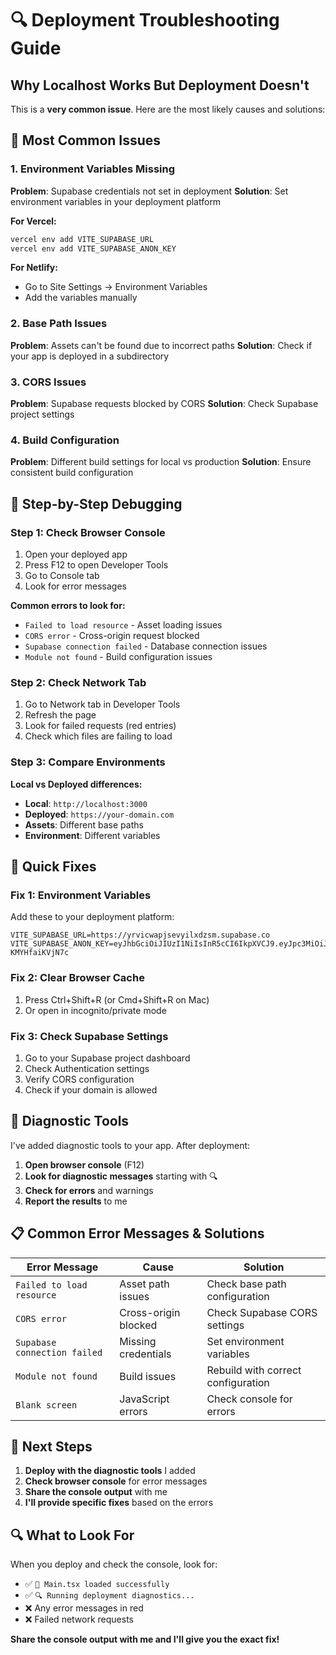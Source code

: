 # 🔍 Deployment Troubleshooting Guide

## Why Localhost Works But Deployment Doesn't

This is a **very common issue**. Here are the most likely causes and solutions:

## 🎯 **Most Common Issues**

### 1. **Environment Variables Missing**
**Problem**: Supabase credentials not set in deployment
**Solution**: Set environment variables in your deployment platform

**For Vercel:**
```bash
vercel env add VITE_SUPABASE_URL
vercel env add VITE_SUPABASE_ANON_KEY
```

**For Netlify:**
- Go to Site Settings → Environment Variables
- Add the variables manually

### 2. **Base Path Issues**
**Problem**: Assets can't be found due to incorrect paths
**Solution**: Check if your app is deployed in a subdirectory

### 3. **CORS Issues**
**Problem**: Supabase requests blocked by CORS
**Solution**: Check Supabase project settings

### 4. **Build Configuration**
**Problem**: Different build settings for local vs production
**Solution**: Ensure consistent build configuration

## 🔧 **Step-by-Step Debugging**

### **Step 1: Check Browser Console**
1. Open your deployed app
2. Press F12 to open Developer Tools
3. Go to Console tab
4. Look for error messages

**Common errors to look for:**
- `Failed to load resource` - Asset loading issues
- `CORS error` - Cross-origin request blocked
- `Supabase connection failed` - Database connection issues
- `Module not found` - Build configuration issues

### **Step 2: Check Network Tab**
1. Go to Network tab in Developer Tools
2. Refresh the page
3. Look for failed requests (red entries)
4. Check which files are failing to load

### **Step 3: Compare Environments**
**Local vs Deployed differences:**
- **Local**: `http://localhost:3000`
- **Deployed**: `https://your-domain.com`
- **Assets**: Different base paths
- **Environment**: Different variables

## 🚀 **Quick Fixes**

### **Fix 1: Environment Variables**
Add these to your deployment platform:
```
VITE_SUPABASE_URL=https://yrvicwapjsevyilxdzsm.supabase.co
VITE_SUPABASE_ANON_KEY=eyJhbGciOiJIUzI1NiIsInR5cCI6IkpXVCJ9.eyJpc3MiOiJzdXBhYmFzZSIsInJlZiI6Inlydmljd2FwanNldnlpbHhkenNtIiwicm9sZSI6ImFub24iLCJpYXQiOjE3NjAwMDY2ODIsImV4cCI6MjA3NTU4MjY4Mn0.tRhpswJI2CccGdWX3fcJEowSA9IBh-KMYHfaiKVjN7c
```

### **Fix 2: Clear Browser Cache**
1. Press Ctrl+Shift+R (or Cmd+Shift+R on Mac)
2. Or open in incognito/private mode

### **Fix 3: Check Supabase Settings**
1. Go to your Supabase project dashboard
2. Check Authentication settings
3. Verify CORS configuration
4. Check if your domain is allowed

## 🧪 **Diagnostic Tools**

I've added diagnostic tools to your app. After deployment:

1. **Open browser console** (F12)
2. **Look for diagnostic messages** starting with 🔍
3. **Check for errors** and warnings
4. **Report the results** to me

## 📋 **Common Error Messages & Solutions**

| Error Message | Cause | Solution |
|---------------|-------|----------|
| `Failed to load resource` | Asset path issues | Check base path configuration |
| `CORS error` | Cross-origin blocked | Check Supabase CORS settings |
| `Supabase connection failed` | Missing credentials | Set environment variables |
| `Module not found` | Build issues | Rebuild with correct configuration |
| `Blank screen` | JavaScript errors | Check console for errors |

## 🎯 **Next Steps**

1. **Deploy with the diagnostic tools** I added
2. **Check browser console** for error messages
3. **Share the console output** with me
4. **I'll provide specific fixes** based on the errors

## 🔍 **What to Look For**

When you deploy and check the console, look for:
- ✅ `🚀 Main.tsx loaded successfully`
- ✅ `🔍 Running deployment diagnostics...`
- ❌ Any error messages in red
- ❌ Failed network requests

**Share the console output with me and I'll give you the exact fix!**
